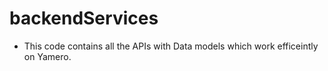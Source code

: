 # backendServices 
- This code contains all the APIs with Data models which work efficeintly on Yamero.
